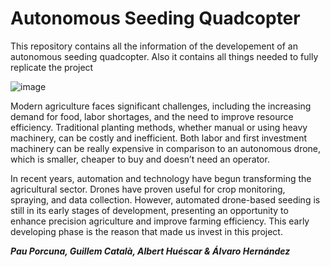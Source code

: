 # Autonomous Seeding Quadcopter
This repository contains all the information of the developement of an autonomous seeding quadcopter. Also it contains all things needed to fully replicate the project

![image](https://github.com/user-attachments/assets/1603d55d-33fd-481a-9e2f-1d435b07ec4d)

Modern agriculture faces significant challenges, including the increasing demand for food, labor shortages, and the need to improve resource efficiency. Traditional planting methods, whether manual or using heavy machinery, can be costly and inefficient. Both labor and first investment machinery  can be really expensive in comparison to an autonomous drone, which is smaller, cheaper to buy and doesn’t need an operator.

In recent years, automation and technology have begun transforming the agricultural sector. Drones have proven useful for crop monitoring, spraying, and data collection. However, automated drone-based seeding is still in its early stages of development, presenting an opportunity to enhance precision agriculture and improve farming efficiency. This early developing phase is the reason that made us invest in this project.


_**Pau Porcuna, Guillem Català, Albert Huéscar & Álvaro Hernández**_

